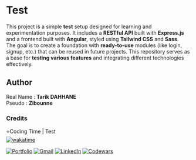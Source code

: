 # Test

This project is a simple **test** setup designed for learning and experimentation purposes. It includes a **RESTful API** built with **Express.js** and a frontend built with **Angular**, styled using **Tailwind CSS** and **Sass**.
<br>
The goal is to create a foundation with **ready-to-use** modules (like login, signup, etc.) that can be reused in future projects. This repository serves as a base for **testing various features** and integrating different technologies effectively.

## Author

Real Name : **Tarik DAHHANE**
<br>
Pseudo : **Zibounne**

### Credits

⭐Coding Time | Test
<br>
[![wakatime](https://wakatime.com/badge/user/018ee67a-8597-4af3-ab6a-199ac4f20f9d/project/593ebdcb-ff15-48ed-b746-fce1f03ed950.svg)](https://wakatime.com/badge/user/018ee67a-8597-4af3-ab6a-199ac4f20f9d/project/593ebdcb-ff15-48ed-b746-fce1f03ed950)
<br>

[![Portfolio](https://img.shields.io/badge/Portfolio-%23000000.svg?style=for-the-badge)](https://zibounne.github.io/Portfolio/) [![Gmail](https://img.shields.io/badge/Gmail-D14836?style=for-the-badge&logo=gmail&logoColor=white)](mailto:tarik.dahhane.pro@gmail.com) [![LinkedIn](https://img.shields.io/badge/linkedin-%230077B5.svg?style=for-the-badge&logo=linkedin&logoColor=white)](https://www.linkedin.com/in/tarik-dahhane-0777b3313)  [![Codewars](https://img.shields.io/badge/Codewars-B1361E?style=for-the-badge&logo=codewars&logoColor=grey)](https://www.codewars.com/users/Zibounne)